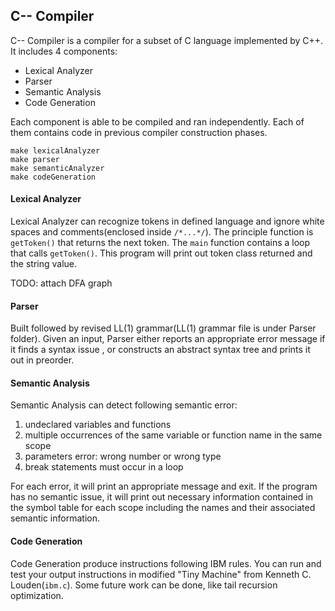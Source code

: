 ## C-- Compiler
C-- Compiler is a compiler for a subset of C language implemented by C++. It includes 4 components:
* Lexical Analyzer
* Parser
* Semantic Analysis
* Code Generation

Each component is able to be compiled and ran independently. Each of them contains code in previous compiler construction phases.
```
make lexicalAnalyzer
make parser
make semanticAnalyzer
make codeGeneration
```

#### Lexical Analyzer
Lexical Analyzer can recognize tokens in defined language and ignore white spaces and comments(enclosed inside `/*...*/`). The principle function is `getToken()` that returns the next token. The `main` function contains a loop that calls `getToken()`. This program will print out token class returned and the string value.

TODO: attach DFA graph

#### Parser

Built followed by revised LL(1) grammar(LL(1) grammar file is under Parser folder). Given an input, Parser either reports an appropriate error message if it finds a syntax issue , or constructs an abstract syntax tree and prints it out in preorder.

#### Semantic Analysis
Semantic Analysis can detect following semantic error:
1. undeclared variables and functions
2. multiple occurrences of the same variable or function name in the same scope
3. parameters error: wrong number or wrong type
4. break statements must occur in a loop

For each error, it will print an appropriate message and exit. If the program has no semantic issue, it will print out necessary information contained in the symbol table for each scope including the names and their associated semantic information.

#### Code Generation
Code Generation produce instructions following IBM rules. You can run and test your output instructions in modified "Tiny Machine" from Kenneth C. Louden(`ibm.c`). Some future work can be done, like tail recursion optimization.















